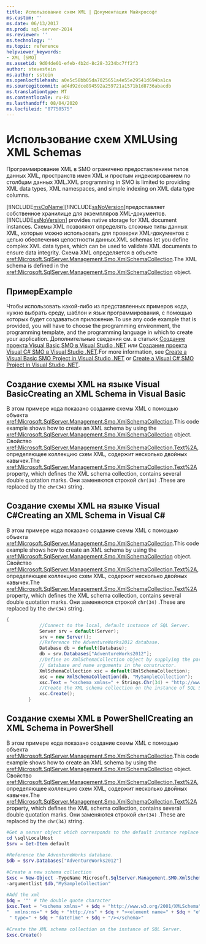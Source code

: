 ```yaml
---
title: Использование схем XML | Документация Майкрософт
ms.custom: ''
ms.date: 06/13/2017
ms.prod: sql-server-2014
ms.reviewer: ''
ms.technology: ''
ms.topic: reference
helpviewer_keywords:
- XML [SMO]
ms.assetid: 9d04de01-efeb-4b2d-8c28-3234bc7ff2f3
author: stevestein
ms.author: sstein
ms.openlocfilehash: a0e5c58bb05da7025651a4e55e29541d694ba1ca
ms.sourcegitcommit: ad4d92dce894592a259721a1571b1d8736abacdb
ms.translationtype: MT
ms.contentlocale: ru-RU
ms.lasthandoff: 08/04/2020
ms.locfileid: "87750575"
---
```

# <a name="using-xml-schemas"></a><span data-ttu-id="569f1-102">Использование схем XML</span><span class="sxs-lookup"><span data-stu-id="569f1-102">Using XML Schemas</span></span>
  <span data-ttu-id="569f1-103">Программирование XML в SMO ограничено предоставлением типов данных XML, пространств имен XML и простым индексированием по столбцам данных XML.</span><span class="sxs-lookup"><span data-stu-id="569f1-103">XML programming in SMO is limited to providing XML data types, XML namespaces, and simple indexing on XML data type columns.</span></span>  
  
 [!INCLUDE[msCoName](../../../includes/msconame-md.md)]<span data-ttu-id="569f1-104">[!INCLUDE[ssNoVersion](../../../includes/ssnoversion-md.md)]предоставляет собственное хранилище для экземпляров XML-документов.</span><span class="sxs-lookup"><span data-stu-id="569f1-104">[!INCLUDE[ssNoVersion](../../../includes/ssnoversion-md.md)] provides native storage for XML document instances.</span></span> <span data-ttu-id="569f1-105">Схемы XML позволяют определять сложные типы данных XML, которые можно использовать для проверки XML-документов с целью обеспечения целостности данных.</span><span class="sxs-lookup"><span data-stu-id="569f1-105">XML schemas let you define complex XML data types, which can be used to validate XML documents to ensure data integrity.</span></span> <span data-ttu-id="569f1-106">Схема XML определяется в объекте <xref:Microsoft.SqlServer.Management.Smo.XmlSchemaCollection>.</span><span class="sxs-lookup"><span data-stu-id="569f1-106">The XML schema is defined in the <xref:Microsoft.SqlServer.Management.Smo.XmlSchemaCollection> object.</span></span>  
  
## <a name="example"></a><span data-ttu-id="569f1-107">Пример</span><span class="sxs-lookup"><span data-stu-id="569f1-107">Example</span></span>  
 <span data-ttu-id="569f1-108">Чтобы использовать какой-либо из представленных примеров кода, нужно выбрать среду, шаблон и язык программирования, с помощью которых будет создаваться приложение.</span><span class="sxs-lookup"><span data-stu-id="569f1-108">To use any code example that is provided, you will have to choose the programming environment, the programming template, and the programming language in which to create your application.</span></span> <span data-ttu-id="569f1-109">Дополнительные сведения см. в статьях [Создание проекта Visual Basic SMO в Visual Studio .NET](../../../database-engine/dev-guide/create-a-visual-basic-smo-project-in-visual-studio-net.md) или [Создание проекта Visual C&#35; SMO в Visual Studio .NET](../how-to-create-a-visual-csharp-smo-project-in-visual-studio-net.md).</span><span class="sxs-lookup"><span data-stu-id="569f1-109">For more information, see [Create a Visual Basic SMO Project in Visual Studio .NET](../../../database-engine/dev-guide/create-a-visual-basic-smo-project-in-visual-studio-net.md) or [Create a Visual C&#35; SMO Project in Visual Studio .NET](../how-to-create-a-visual-csharp-smo-project-in-visual-studio-net.md).</span></span>  
  
## <a name="creating-an-xml-schema-in-visual-basic"></a><span data-ttu-id="569f1-110">Создание схемы XML на языке Visual Basic</span><span class="sxs-lookup"><span data-stu-id="569f1-110">Creating an XML Schema in Visual Basic</span></span>  
 <span data-ttu-id="569f1-111">В этом примере кода показано создание схемы XML с помощью объекта <xref:Microsoft.SqlServer.Management.Smo.XmlSchemaCollection>.</span><span class="sxs-lookup"><span data-stu-id="569f1-111">This code example shows how to create an XML schema by using the <xref:Microsoft.SqlServer.Management.Smo.XmlSchemaCollection> object.</span></span> <span data-ttu-id="569f1-112">Свойство <xref:Microsoft.SqlServer.Management.Smo.XmlSchemaCollection.Text%2A>, определяющее коллекцию схем XML, содержит несколько двойных кавычек.</span><span class="sxs-lookup"><span data-stu-id="569f1-112">The <xref:Microsoft.SqlServer.Management.Smo.XmlSchemaCollection.Text%2A> property, which defines the XML schema collection, contains several double quotation marks.</span></span> <span data-ttu-id="569f1-113">Они заменяются строкой `chr(34)` .</span><span class="sxs-lookup"><span data-stu-id="569f1-113">These are replaced by the `chr(34)` string.</span></span>  
  
<!-- TODO: review snippet reference  [!CODE [SMO How to#SMO_VBXMLSchema1](SMO How to#SMO_VBXMLSchema1)]  -->  
  
## <a name="creating-an-xml-schema-in-visual-c"></a><span data-ttu-id="569f1-114">Создание схемы XML на языке Visual C#</span><span class="sxs-lookup"><span data-stu-id="569f1-114">Creating an XML Schema in Visual C#</span></span>  
 <span data-ttu-id="569f1-115">В этом примере кода показано создание схемы XML с помощью объекта <xref:Microsoft.SqlServer.Management.Smo.XmlSchemaCollection>.</span><span class="sxs-lookup"><span data-stu-id="569f1-115">This code example shows how to create an XML schema by using the <xref:Microsoft.SqlServer.Management.Smo.XmlSchemaCollection> object.</span></span> <span data-ttu-id="569f1-116">Свойство <xref:Microsoft.SqlServer.Management.Smo.XmlSchemaCollection.Text%2A>, определяющее коллекцию схем XML, содержит несколько двойных кавычек.</span><span class="sxs-lookup"><span data-stu-id="569f1-116">The <xref:Microsoft.SqlServer.Management.Smo.XmlSchemaCollection.Text%2A> property, which defines the XML schema collection, contains several double quotation marks.</span></span> <span data-ttu-id="569f1-117">Они заменяются строкой `chr(34)` .</span><span class="sxs-lookup"><span data-stu-id="569f1-117">These are replaced by the `chr(34)` string.</span></span>  
  
```csharp
{  
            //Connect to the local, default instance of SQL Server.   
            Server srv = default(Server);  
            srv = new Server();  
            //Reference the AdventureWorks2012 database.   
            Database db = default(Database);  
            db = srv.Databases["AdventureWorks2012"];  
            //Define an XmlSchemaCollection object by supplying the parent  
            // database and name arguments in the constructor.   
            XmlSchemaCollection xsc = default(XmlSchemaCollection);  
            xsc = new XmlSchemaCollection(db, "MySampleCollection");  
            xsc.Text = "<schema xmlns=" + Strings.Chr(34) + "http://www.w3.org/2001/XMLSchema" + Strings.Chr(34) + " xmlns:ns=" + Strings.Chr(34) + "http://ns" + Strings.Chr(34) + "><element name=" + Strings.Chr(34) + "e" + Strings.Chr(34) + " type=" + Strings.Chr(34) + "dateTime" + Strings.Chr(34) + "/></schema>";  
            //Create the XML schema collection on the instance of SQL Server.   
            xsc.Create();  
        }  
```  
  
## <a name="creating-an-xml-schema-in-powershell"></a><span data-ttu-id="569f1-118">Создание схемы XML в PowerShell</span><span class="sxs-lookup"><span data-stu-id="569f1-118">Creating an XML Schema in PowerShell</span></span>  
 <span data-ttu-id="569f1-119">В этом примере кода показано создание схемы XML с помощью объекта <xref:Microsoft.SqlServer.Management.Smo.XmlSchemaCollection>.</span><span class="sxs-lookup"><span data-stu-id="569f1-119">This code example shows how to create an XML schema by using the <xref:Microsoft.SqlServer.Management.Smo.XmlSchemaCollection> object.</span></span> <span data-ttu-id="569f1-120">Свойство <xref:Microsoft.SqlServer.Management.Smo.XmlSchemaCollection.Text%2A>, определяющее коллекцию схем XML, содержит несколько двойных кавычек.</span><span class="sxs-lookup"><span data-stu-id="569f1-120">The <xref:Microsoft.SqlServer.Management.Smo.XmlSchemaCollection.Text%2A> property, which defines the XML schema collection, contains several double quotation marks.</span></span> <span data-ttu-id="569f1-121">Они заменяются строкой `chr(34)` .</span><span class="sxs-lookup"><span data-stu-id="569f1-121">These are replaced by the `chr(34)` string.</span></span>  
  
```powershell
#Get a server object which corresponds to the default instance replace LocalMachine with the physical server  
cd \sql\LocalHost  
$srv = Get-Item default  
  
#Reference the AdventureWorks database.  
$db = $srv.Databases["AdventureWorks2012"]  
  
#Create a new schema collection  
$xsc = New-Object -TypeName Microsoft.SqlServer.Management.SMO.XmlSchemaCollection `  
-argumentlist $db,"MySampleCollection"  
  
#Add the xml  
$dq = '"' # the double quote character  
$xsc.Text = "<schema xmlns=" + $dq + "http://www.w3.org/2001/XMLSchema" + $dq + `  
"  xmlns:ns=" + $dq + "http://ns" + $dq + "><element name=" + $dq + "e" + $dq +`  
 " type=" + $dq + "dateTime" + $dq + "/></schema>"  
  
#Create the XML schema collection on the instance of SQL Server.  
$xsc.Create()  
```  
